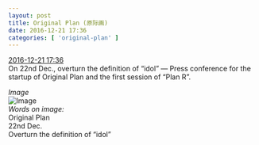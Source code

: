 ```yaml
---
layout: post
title: Original Plan (原际画)
date: 2016-12-21 17:36
categories: [ 'original-plan' ]
---
```


<div class="weibo-info">
  <a href="http://weibo.com/5626539553/En9p6bVjY">2016-12-21 17:36</a>
</div>
On 22nd Dec., overturn the definition of “idol” — Press conference for the startup of Original Plan and the first session of “Plan R”.

<!-- more -->

*Image*  
![Image](http://ww3.sinaimg.cn/mw690/0068MnXXjw1fayjpt5v2ej31cq0ygazx.jpg)  
*Words on image:*  
Original Plan  
22nd Dec.  
Overturn the definition of “idol”
